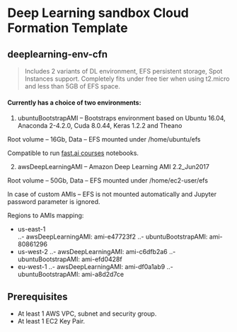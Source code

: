 # Deep Learning sandbox Cloud Formation Template
## deeplearning-env-cfn

> Includes 2 variants of DL environment, EFS persistent storage, Spot Instances support. Completely fits under free tier when using t2.micro and less than 5GB of EFS space.

#### Currently has a choice of two environments:
1.	ubuntuBootstrapAMI – Bootstraps environment based on Ubuntu 16.04, Anaconda 2-4.2.0, Cuda 8.0.44, Keras 1.2.2 and Theano

Root volume – 16Gb, Data – EFS mounted under /home/ubuntu/efs

Compatible to run [fast.ai courses](https://github.com/fastai/courses) notebooks.

2.	awsDeepLearningAMI – Amazon Deep Learning AMI 2.2_Jun2017 

Root volume – 50Gb, Data – EFS mounted under /home/ec2-user/efs

In case of custom AMIs – EFS is not mounted automatically and Jupyter password parameter is ignored.

Regions to AMIs mapping:
-	us-east-1  
..- awsDeepLearningAMI: ami-e47723f2
..- ubuntuBootstrapAMI: ami-80861296
-	us-west-2 
..- awsDeepLearningAMI: ami-c6dfb2a6
..- ubuntuBootstrapAMI: ami-efd0428f
-	eu-west-1
..- awsDeepLearningAMI: ami-df0a1ab9
..- ubuntuBootstrapAMI:  ami-a8d2d7ce


## Prerequisites
- At least 1 AWS VPC, subnet and security group.
- At least 1 EC2 Key Pair.
